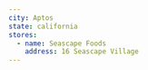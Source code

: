 ```yaml
---
city: Aptos
state: california
stores:
  - name: Seascape Foods
    address: 16 Seascape Village
---
```

